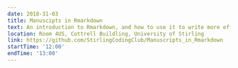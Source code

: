 ```yaml
---
date: 2018-31-03
title: Manuscipts in Rmarkdown
text: An introduction to Rmarkdown, and how to use it to write more efficiently
location: Room 4U5, Cottrell Buildling, University of Stirling
link: https://github.com/StirlingCodingClub/Manuscripts_in_Rmarkdown
startTime: '12:00'
endTime: '13:00'
---
```


